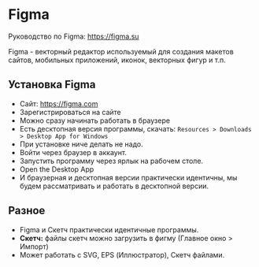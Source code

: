 # Figma
Руководство по Figma: https://figma.su

Figma - векторный редактор используемый для создания макетов сайтов, мобильных приложений, иконок, векторных фигур и т.п.

## Установка Figma
* Сайт: https://figma.com
* Зарегистрироваться на сайте
* Можно сразу начинать работать в браузере
* Есть десктопная версия программы, скачать: `Resources > Downloads > Desktop App for Windows`
* При установке ниче делать не надо.
* Войти через браузер в аккаунт.
* Запустить программу через ярлык на рабочем столе.
* Open the Desktop App
* И браузерная и десктопная версии практически идентичны, мы будем рассматривать и работать в десктопной версии.

## Разное
* Figma и Скетч практически идентичные программы.
* **Скетч:** файлы скетч можно загрузить в фигму (Главное окно > Импорт)
* Может работать с SVG, EPS (Иллюстратор), Скетч  файлами.
